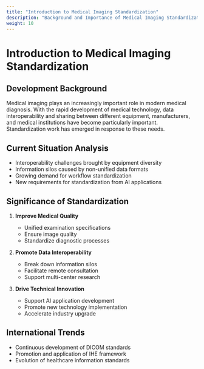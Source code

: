 ```yaml
---
title: "Introduction to Medical Imaging Standardization"
description: "Background and Importance of Medical Imaging Standardization"
weight: 10
---
```


# Introduction to Medical Imaging Standardization

## Development Background

Medical imaging plays an increasingly important role in modern medical diagnosis. With the rapid development of medical technology, data interoperability and sharing between different equipment, manufacturers, and medical institutions have become particularly important. Standardization work has emerged in response to these needs.

## Current Situation Analysis

- Interoperability challenges brought by equipment diversity
- Information silos caused by non-unified data formats
- Growing demand for workflow standardization
- New requirements for standardization from AI applications

## Significance of Standardization

1. **Improve Medical Quality**
   - Unified examination specifications
   - Ensure image quality
   - Standardize diagnostic processes

2. **Promote Data Interoperability**
   - Break down information silos
   - Facilitate remote consultation
   - Support multi-center research

3. **Drive Technical Innovation**
   - Support AI application development
   - Promote new technology implementation
   - Accelerate industry upgrade

## International Trends

- Continuous development of DICOM standards
- Promotion and application of IHE framework
- Evolution of healthcare information standards 